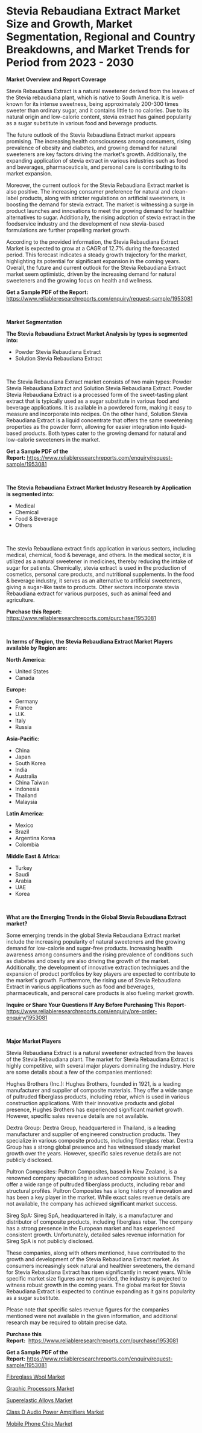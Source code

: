 <p><h1>Stevia Rebaudiana Extract Market Size and Growth, Market Segmentation, Regional and Country Breakdowns, and Market Trends for Period from 2023 -  2030</h1></p><p><strong>Market Overview and Report Coverage</strong></p>
<p><p>Stevia Rebaudiana Extract is a natural sweetener derived from the leaves of the Stevia rebaudiana plant, which is native to South America. It is well-known for its intense sweetness, being approximately 200-300 times sweeter than ordinary sugar, and it contains little to no calories. Due to its natural origin and low-calorie content, stevia extract has gained popularity as a sugar substitute in various food and beverage products.</p><p>The future outlook of the Stevia Rebaudiana Extract market appears promising. The increasing health consciousness among consumers, rising prevalence of obesity and diabetes, and growing demand for natural sweeteners are key factors driving the market's growth. Additionally, the expanding application of stevia extract in various industries such as food and beverages, pharmaceuticals, and personal care is contributing to its market expansion.</p><p>Moreover, the current outlook for the Stevia Rebaudiana Extract market is also positive. The increasing consumer preference for natural and clean-label products, along with stricter regulations on artificial sweeteners, is boosting the demand for stevia extract. The market is witnessing a surge in product launches and innovations to meet the growing demand for healthier alternatives to sugar. Additionally, the rising adoption of stevia extract in the foodservice industry and the development of new stevia-based formulations are further propelling market growth.</p><p>According to the provided information, the Stevia Rebaudiana Extract Market is expected to grow at a CAGR of 12.7% during the forecasted period. This forecast indicates a steady growth trajectory for the market, highlighting its potential for significant expansion in the coming years. Overall, the future and current outlook for the Stevia Rebaudiana Extract market seem optimistic, driven by the increasing demand for natural sweeteners and the growing focus on health and wellness.</p></p>
<p><strong>Get a Sample PDF of the Report:</strong> <a href="https://www.reliableresearchreports.com/enquiry/request-sample/1953081">https://www.reliableresearchreports.com/enquiry/request-sample/1953081</a></p>
<p>&nbsp;</p>
<p><strong>Market Segmentation</strong></p>
<p><strong>The Stevia Rebaudiana Extract Market Analysis by types is segmented into:</strong></p>
<p><ul><li>Powder Stevia Rebaudiana Extract</li><li>Solution Stevia Rebaudiana Extract</li></ul></p>
<p>&nbsp;</p>
<p><p>The Stevia Rebaudiana Extract market consists of two main types: Powder Stevia Rebaudiana Extract and Solution Stevia Rebaudiana Extract. Powder Stevia Rebaudiana Extract is a processed form of the sweet-tasting plant extract that is typically used as a sugar substitute in various food and beverage applications. It is available in a powdered form, making it easy to measure and incorporate into recipes. On the other hand, Solution Stevia Rebaudiana Extract is a liquid concentrate that offers the same sweetening properties as the powder form, allowing for easier integration into liquid-based products. Both types cater to the growing demand for natural and low-calorie sweeteners in the market.</p></p>
<p><strong>Get a Sample PDF of the Report:</strong>&nbsp;<a href="https://www.reliableresearchreports.com/enquiry/request-sample/1953081">https://www.reliableresearchreports.com/enquiry/request-sample/1953081</a></p>
<p>&nbsp;</p>
<p><strong>The Stevia Rebaudiana Extract Market Industry Research by Application is segmented into:</strong></p>
<p><ul><li>Medical</li><li>Chemical</li><li>Food & Beverage</li><li>Others</li></ul></p>
<p>&nbsp;</p>
<p><p>The stevia Rebaudiana extract finds application in various sectors, including medical, chemical, food & beverage, and others. In the medical sector, it is utilized as a natural sweetener in medicines, thereby reducing the intake of sugar for patients. Chemically, stevia extract is used in the production of cosmetics, personal care products, and nutritional supplements. In the food & beverage industry, it serves as an alternative to artificial sweeteners, giving a sugar-like taste to products. Other sectors incorporate stevia Rebaudiana extract for various purposes, such as animal feed and agriculture.</p></p>
<p><strong>Purchase this Report:</strong>&nbsp; <a href="https://www.reliableresearchreports.com/purchase/1953081">https://www.reliableresearchreports.com/purchase/1953081</a></p>
<p>&nbsp;</p>
<p><strong>In terms of Region, the Stevia Rebaudiana Extract Market Players available by Region are:</strong></p>
<p>
    <p> <strong> North America: </strong>
        <ul>
            <li>United States</li>
            <li>Canada</li>
        </ul>
        </p> 
    <p> <strong> Europe: </strong>
        <ul>
            <li>Germany</li>
            <li>France</li>
            <li>U.K.</li>
            <li>Italy</li>
            <li>Russia</li>
        </ul>
        </p> 
    <p> <strong> Asia-Pacific: </strong>
        <ul>
            <li>China</li>
            <li>Japan</li>
            <li>South Korea</li>
            <li>India</li>
            <li>Australia</li>
            <li>China Taiwan</li>
            <li>Indonesia</li>
            <li>Thailand</li>
            <li>Malaysia</li>
        </ul>
        </p> 
    <p> <strong> Latin America: </strong>
        <ul>
            <li>Mexico</li>
            <li>Brazil</li>
            <li>Argentina Korea</li>
            <li>Colombia</li>
        </ul>
        </p> 
    <p> <strong> Middle East & Africa: </strong>
        <ul>
            <li>Turkey</li>
            <li>Saudi</li>
            <li>Arabia</li>
            <li>UAE</li>
            <li>Korea</li>
        </ul>
    </p>
    </p>
<p>&nbsp;</p>
<p><strong>What are the Emerging Trends in the Global Stevia Rebaudiana Extract market?</strong></p>
<p><p>Some emerging trends in the global Stevia Rebaudiana Extract market include the increasing popularity of natural sweeteners and the growing demand for low-calorie and sugar-free products. Increasing health awareness among consumers and the rising prevalence of conditions such as diabetes and obesity are also driving the growth of the market. Additionally, the development of innovative extraction techniques and the expansion of product portfolios by key players are expected to contribute to the market's growth. Furthermore, the rising use of Stevia Rebaudiana Extract in various applications such as food and beverages, pharmaceuticals, and personal care products is also fueling market growth.</p></p>
<p><strong>Inquire or Share Your Questions If Any Before Purchasing This Report</strong>- <a href="https://www.reliableresearchreports.com/enquiry/pre-order-enquiry/1953081">https://www.reliableresearchreports.com/enquiry/pre-order-enquiry/1953081</a></p>
<p>&nbsp;</p>
<p><strong>Major Market Players</strong></p>
<p><p>Stevia Rebaudiana Extract is a natural sweetener extracted from the leaves of the Stevia Rebaudiana plant. The market for Stevia Rebaudiana Extract is highly competitive, with several major players dominating the industry. Here are some details about a few of the companies mentioned:</p><p>Hughes Brothers (Inc.): Hughes Brothers, founded in 1921, is a leading manufacturer and supplier of composite materials. They offer a wide range of pultruded fiberglass products, including rebar, which is used in various construction applications. With their innovative products and global presence, Hughes Brothers has experienced significant market growth. However, specific sales revenue details are not available.</p><p>Dextra Group: Dextra Group, headquartered in Thailand, is a leading manufacturer and supplier of engineered construction products. They specialize in various composite products, including fiberglass rebar. Dextra Group has a strong global presence and has witnessed steady market growth over the years. However, specific sales revenue details are not publicly disclosed.</p><p>Pultron Composites: Pultron Composites, based in New Zealand, is a renowned company specializing in advanced composite solutions. They offer a wide range of pultruded fiberglass products, including rebar and structural profiles. Pultron Composites has a long history of innovation and has been a key player in the market. While exact sales revenue details are not available, the company has achieved significant market success.</p><p>Sireg SpA: Sireg SpA, headquartered in Italy, is a manufacturer and distributor of composite products, including fiberglass rebar. The company has a strong presence in the European market and has experienced consistent growth. Unfortunately, detailed sales revenue information for Sireg SpA is not publicly disclosed.</p><p>These companies, along with others mentioned, have contributed to the growth and development of the Stevia Rebaudiana Extract market. As consumers increasingly seek natural and healthier sweeteners, the demand for Stevia Rebaudiana Extract has risen significantly in recent years. While specific market size figures are not provided, the industry is projected to witness robust growth in the coming years. The global market for Stevia Rebaudiana Extract is expected to continue expanding as it gains popularity as a sugar substitute.</p><p>Please note that specific sales revenue figures for the companies mentioned were not available in the given information, and additional research may be required to obtain precise data.</p></p>
<p><strong>Purchase this Report:</strong>&nbsp;&nbsp;<a href="https://www.reliableresearchreports.com/purchase/1953081">https://www.reliableresearchreports.com/purchase/1953081</a></p>
<p></p>
<p><strong>Get a Sample PDF of the Report:</strong>&nbsp;<a href="https://www.reliableresearchreports.com/enquiry/request-sample/1953081">https://www.reliableresearchreports.com/enquiry/request-sample/1953081</a></p>
<p><p><a href="https://github.com/kipkeeva/Market-Research-Report-List-1/blob/main/fibreglass-wool-market.md">Fibreglass Wool Market</a></p><p><a href="https://medium.com/@allelee654/graphic-processors-market-trends-forecast-and-competitive-analysis-to-2030-7023fc88e957">Graphic Processors Market</a></p><p><a href="https://github.com/provorikovar/Market-Research-Report-List-1/blob/main/superelastic-alloys-market.md">Superelastic Alloys Market</a></p><p><a href="https://medium.com/@nelljian7548/class-d-audio-power-amplifiers-market-size-and-market-trends-complete-industry-overview-2023-to-7f5dc41350ca">Class D Audio Power Amplifiers Market</a></p><p><a href="https://medium.com/@sanjoy753352/mobile-phone-chip-market-share-evolution-and-market-growth-trends-2023-2030-2178a849818a">Mobile Phone Chip Market</a></p></p>